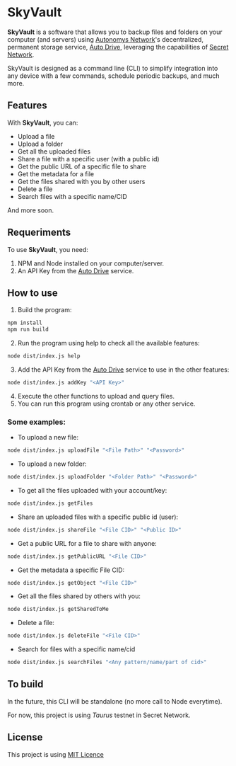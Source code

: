 # SkyVault

**SkyVault** is a software that allows you to backup files and folders on your computer (and servers) using [Autonomys Network](https://autonomys.xyz/)'s decentralized, permanent storage service, [Auto Drive](https://ai3.storage/), leveraging the capabilities of [Secret Network](https://scrt.network/).

SkyVault is designed as a command line (CLI) to simplify integration into any device with a few commands, schedule periodic backups, and much more.

## Features

With **SkyVault**, you can:

- Upload a file
- Upload a folder
- Get all the uploaded files
- Share a file with a specific user (with a public id)
- Get the public URL of a specific file to share
- Get the metadata for a file
- Get the files shared with you by other users
- Delete a file
- Search files with a specific name/CID

And more soon.

## Requeriments

To use **SkyVault**, you need:
1. NPM and Node installed on your computer/server.
2. An API Key from the [Auto Drive](https://ai3.storage/) service.

## How to use

1. Build the program:

```bash
npm install
npm run build
```

2. Run the program using help to check all the available features:

```bash
node dist/index.js help
```

3. Add the API Key from the [Auto Drive](https://ai3.storage/) service to use in the other features:

```bash
node dist/index.js addKey "<API Key>"
```

4. Execute the other functions to upload and query files.
5. You can run this program using crontab or any other service.

### Some examples:

- To upload a new file:

```bash
node dist/index.js uploadFile "<File Path>" "<Password>"
```

- To upload a new folder:

```bash
node dist/index.js uploadFolder "<Folder Path>" "<Password>"
```

- To get all the files uploaded with your account/key:

```bash
node dist/index.js getFiles
```

- Share an uploaded files with a specific public id (user):

```bash
node dist/index.js shareFile "<File CID>" "<Public ID>"
```

- Get a public URL for a file to share with anyone:

```bash
node dist/index.js getPublicURL "<File CID>"
```

- Get the metadata a specific File CID:

```bash
node dist/index.js getObject "<File CID>"
```

- Get all the files shared by others with you:

```bash
node dist/index.js getSharedToMe
```

- Delete a file:

```bash
node dist/index.js deleteFile "<File CID>"
```

- Search for files with a specific name/cid

```bash
node dist/index.js searchFiles "<Any pattern/name/part of cid>"
```

## To build

In the future, this CLI will be standalone (no more call to Node everytime).

For now, this project is using _Taurus_ testnet in Secret Network. 

## License

This project is using [MIT Licence](./LICENSE)